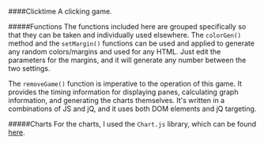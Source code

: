 ####Clicktime
A clicking game.

#####Functions
The functions included here are grouped specifically so that they can be taken and individually used elsewhere. The ``colorGen()`` method and the 
``setMargin()`` functions can be used and applied to generate any random colors/margins and used for any HTML. Just edit the parameters for the 
margins, and it will generate any number between the two settings.

The ``removeGame()`` function is imperative to the operation of this game. It provides the timing information for displaying panes, calculating 
graph information, and generating the charts themselves. It's written in a combinations of JS and jQ, and it uses both DOM elements and jQ targeting.

#####Charts
For the charts, I used the ``Chart.js`` library, which can be found [here](http://www.chartjs.org/).